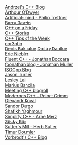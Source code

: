 [Andrzej's C++ Blog](https://akrzemi1.wordpress.com/)<br>
[Arthour O'Dwyer](https://quuxplusone.github.io/blog/) <br>
[Artificial::mind - Philip Trettner](https://artificial-mind.net/)<br>
[Barry Revzin](https://brevzin.github.io/posts/)<br>
[C++ on a Friday](https://blog.knatten.org/)<br>
[C++ Stories](https://www.cppstories.com/) <br>
[C++ Tips of the Week](https://abseil.io/tips/)<br>
[cor3ntin](https://cor3ntin.github.io/)<br>
[Denis Bakhalov](https://easyperf.net/)
[Dmitry Danilov](https://ddanilov.me/)<br>
[Eric Niebler](https://ericniebler.com/)<br>
[Fluent C++ - Jonathan Boccara](https://www.fluentcpp.com/)<br>
[foonathan blog - Jonathan Muller](https://www.foonathan.net/)<br>
[ISOCpp Blog](https://isocpp.org/blog) <br>
[Jason Turner](https://articles.emptycrate.com/index.html)<br>
[Lesley Lai](https://lesleylai.info/)<br>
[Marius Bancila](https://mariusbancila.ro/blog/) <br>
[Meeting C++ blogroll](https://www.meetingcpp.com/blog/)<br>
[Modernes C++ - Reiner Grimm](https://www.modernescpp.com/)<br>
[Olexandr Koval](https://oleksandrkvl.github.io/)<br>
[Sandor Dargo](https://www.sandordargo.com/)<br>
[Shafikh Yaghmour](https://shafik.github.io/)<br>
[Simplify C++ - Arne Merz](https://arne-mertz.de/)<br>
[Sticky Bits](https://blog.feabhas.com/)<br>
[Sutter's Mill - Herb Sutter](https://herbsutter.com/) <br>
[Timur Doumler](https://timur.audio/)<br>
[Vorbrodt's C++ Blog](https://vorbrodt.blog/)<br>

